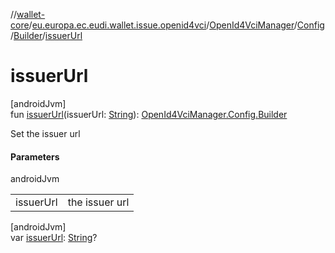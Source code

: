 //[wallet-core](../../../../../index.md)/[eu.europa.ec.eudi.wallet.issue.openid4vci](../../../index.md)/[OpenId4VciManager](../../index.md)/[Config](../index.md)/[Builder](index.md)/[issuerUrl](issuer-url.md)

# issuerUrl

[androidJvm]\
fun [issuerUrl](issuer-url.md)(issuerUrl: [String](https://kotlinlang.org/api/latest/jvm/stdlib/kotlin/-string/index.html)): [OpenId4VciManager.Config.Builder](index.md)

Set the issuer url

#### Parameters

androidJvm

| | |
|---|---|
| issuerUrl | the issuer url |

[androidJvm]\
var [issuerUrl](issuer-url.md): [String](https://kotlinlang.org/api/latest/jvm/stdlib/kotlin/-string/index.html)?

